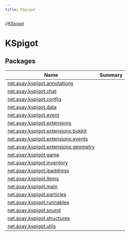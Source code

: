 ```yaml
---
title: KSpigot -
---
```

//[KSpigot](index.md)



# KSpigot  


## Packages  
  
|  Name|  Summary| 
|---|---|
| [net.axay.kspigot.annotations](net.axay.kspigot.annotations/index.md) | 
| [net.axay.kspigot.chat](net.axay.kspigot.chat/index.md) | 
| [net.axay.kspigot.config](net.axay.kspigot.config/index.md) | 
| [net.axay.kspigot.data](net.axay.kspigot.data/index.md) | 
| [net.axay.kspigot.event](net.axay.kspigot.event/index.md) | 
| [net.axay.kspigot.extensions](net.axay.kspigot.extensions/index.md) | 
| [net.axay.kspigot.extensions.bukkit](net.axay.kspigot.extensions.bukkit/index.md) | 
| [net.axay.kspigot.extensions.events](net.axay.kspigot.extensions.events/index.md) | 
| [net.axay.kspigot.extensions.geometry](net.axay.kspigot.extensions.geometry/index.md) | 
| [net.axay.kspigot.game](net.axay.kspigot.game/index.md) | 
| [net.axay.kspigot.inventory](net.axay.kspigot.inventory/index.md) | 
| [net.axay.kspigot.ipaddress](net.axay.kspigot.ipaddress/index.md) | 
| [net.axay.kspigot.items](net.axay.kspigot.items/index.md) | 
| [net.axay.kspigot.main](net.axay.kspigot.main/index.md) | 
| [net.axay.kspigot.particles](net.axay.kspigot.particles/index.md) | 
| [net.axay.kspigot.runnables](net.axay.kspigot.runnables/index.md) | 
| [net.axay.kspigot.sound](net.axay.kspigot.sound/index.md) | 
| [net.axay.kspigot.structures](net.axay.kspigot.structures/index.md) | 
| [net.axay.kspigot.utils](net.axay.kspigot.utils/index.md) | 

